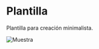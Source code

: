 # Plantilla
Plantilla para creación minimalista.

![Muestra](https://user-images.githubusercontent.com/54257745/181864001-b310e047-cad4-4537-ab2e-f42390131494.png)
